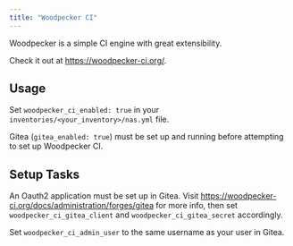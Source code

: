 ```yaml
---
title: "Woodpecker CI"
---
```


Woodpecker is a simple CI engine with great extensibility.

Check it out at <https://woodpecker-ci.org/>.

## Usage

Set `woodpecker_ci_enabled: true` in your `inventories/<your_inventory>/nas.yml` file.

Gitea (`gitea_enabled: true`) must be set up and running before attempting to set up Woodpecker CI.

## Setup Tasks

An Oauth2 application must be set up in Gitea. Visit <https://woodpecker-ci.org/docs/administration/forges/gitea> for more info, then set `woodpecker_ci_gitea_client` and `woodpecker_ci_gitea_secret` accordingly.

Set `woodpecker_ci_admin_user` to the same username as your user in Gitea.
